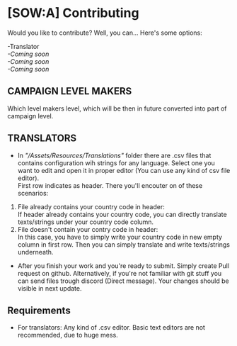 
# [SOW:A] Contributing

Would you like to contribute? Well, you can...
Here's some options:

-Translator
<br>*-Coming soon*
<br>*-Coming soon*
<br>*-Coming soon*
<br>

## CAMPAIGN LEVEL MAKERS
Which level makers level, which will be then in future converted into part of campaign level.

## TRANSLATORS

- In *"/Assets/Resources/Translations"* folder there are .csv files that contains configuration wih strings for any language. Select one you want to edit and open it in proper editor (You can use any kind of csv file editor).<br>
First row indicates as header.  There you'll encouter on of these scenarios:
1. File already contains your country code in header:<br>
If header already contains your country code, you can directly translate texts/strings under your country code column.
2. File doesn't contain your contry code in header:<br>
In this case, you have to simply write your country code in new empty column in first row. Then you can simply translate and write texts/strings underneath.

- After you finish your work and you're ready to submit. Simply create Pull request on github. Alternatively, if you're not familiar with git stuff you can send files trough discord (Direct message). Your changes should be visible in next update.

## Requirements
- For translators: Any kind of .csv editor. Basic text editors are not recommended, due to huge mess.
